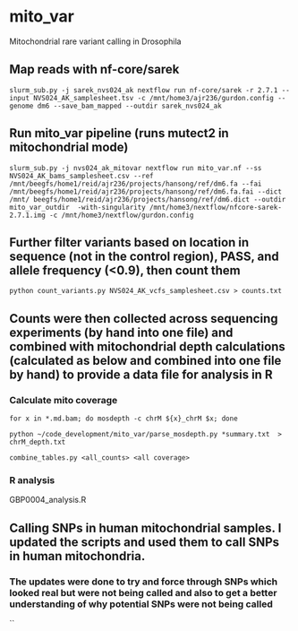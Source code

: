 # mito_var
Mitochondrial rare variant calling in Drosophila

## Map reads with nf-core/sarek
`slurm_sub.py -j sarek_nvs024_ak nextflow run nf-core/sarek -r 2.7.1 --input NVS024_AK_samplesheet.tsv -c /mnt/home3/ajr236/gurdon.config --genome dm6 --save_bam_mapped --outdir sarek_nvs024_ak`

## Run mito_var pipeline (runs mutect2 in mitochondrial mode)
`slurm_sub.py -j nvs024_ak_mitovar nextflow run mito_var.nf --ss NVS024_AK_bams_samplesheet.csv --ref /mnt/beegfs/home1/reid/ajr236/projects/hansong/ref/dm6.fa --fai /mnt/beegfs/home1/reid/ajr236/projects/hansong/ref/dm6.fa.fai --dict /mnt/
beegfs/home1/reid/ajr236/projects/hansong/ref/dm6.dict --outdir mito_var_outdir  -with-singularity /mnt/home3/nextflow/nfcore-sarek-2.7.1.img -c /mnt/home3/nextflow/gurdon.config`

## Further filter variants based on location in sequence (not in the control region), PASS, and allele frequency (<0.9), then count them
`python count_variants.py NVS024_AK_vcfs_samplesheet.csv > counts.txt`

## Counts were then collected across sequencing experiments (by hand into one file) and combined with mitochondrial depth calculations (calculated as below and combined into one file by hand) to provide a data file for analysis in R
### Calculate mito coverage
`for x in *.md.bam; do mosdepth -c chrM ${x}_chrM $x; done`

`python ~/code_development/mito_var/parse_mosdepth.py *summary.txt  > chrM_depth.txt`

`combine_tables.py <all_counts> <all coverage>`

### R analysis
GBP0004_analysis.R

## Calling SNPs in human mitochondrial samples. I updated the scripts and used them to call SNPs in human mitochondria.
### The updates were done to try and force through SNPs which looked real but were not being called and also to get a better understanding of why potential SNPs were not being called
``
